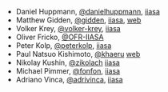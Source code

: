 - Daniel Huppmann,
  [@danielhuppmann](https://github.com/danielhuppmann),
  [iiasa](http://www.iiasa.ac.at/staff/huppmann)
- Matthew Gidden,
  [@gidden](https://github.com/gidden),
  [iiasa](http://www.iiasa.ac.at/staff/staff.php?type=auto&visibility=visible&search=true&login=gidden),
  [web](http://mattgidden.com)
- Volker Krey,
  [@volker-krey](https://github.com/volker-krey),
  [iiasa](http://www.iiasa.ac.at/staff/staff.php?type=auto&visibility=visible&search=true&login=krey)
- Oliver Fricko, [@OFR-IIASA](https://github.com/OFR-IIASA)
- Peter Kolp,
  [@peterkolp](https://github.com/peterkolp/),
  [iiasa](http://www.iiasa.ac.at/staff/staff.php?type=auto&visibility=visible&search=true&login=kolp)
- Paul Natsuo Kishimoto,
  [@khaeru](https://github.com/khaeru)
  [web](https://paul.kishimoto.name)
- Nikolay Kushin,
  [@zikolach](https://github.com/zikolach)
  [iiasa](http://www.iiasa.ac.at/staff/staff.php?type=auto&visibility=visible&search=true&login=kushin)
- Michael Pimmer,
  [@fonfon](https://github.com/fonfon),
  [iiasa](http://www.iiasa.ac.at/staff/staff.php?type=auto&visibility=visible&search=true&login=pimmer)
- Adriano Vinca,
  [@adrivinca](https://github.com/adrivinca),
  [iiasa](http://www.iiasa.ac.at/staff/staff.php?type=auto&visibility=visible&search=true&login=vinca)
